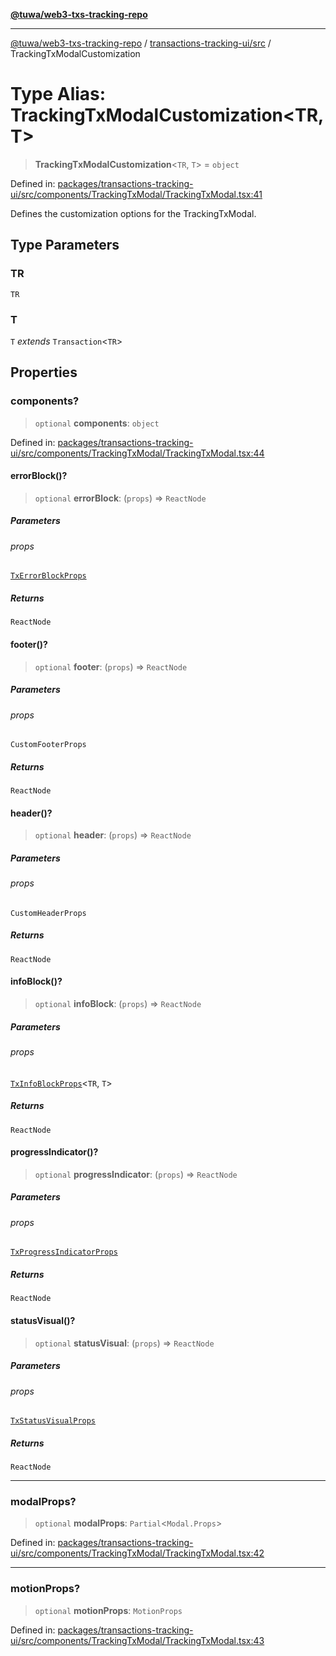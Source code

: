 [**@tuwa/web3-txs-tracking-repo**](../../../README.md)

***

[@tuwa/web3-txs-tracking-repo](../../../README.md) / [transactions-tracking-ui/src](../README.md) / TrackingTxModalCustomization

# Type Alias: TrackingTxModalCustomization\<TR, T\>

> **TrackingTxModalCustomization**\<`TR`, `T`\> = `object`

Defined in: [packages/transactions-tracking-ui/src/components/TrackingTxModal/TrackingTxModal.tsx:41](https://github.com/TuwaIO/web3-transactions-tracking/blob/main/packages/transactions-tracking-ui/src/components/TrackingTxModal/TrackingTxModal.tsx#L41)

Defines the customization options for the TrackingTxModal.

## Type Parameters

### TR

`TR`

### T

`T` *extends* `Transaction`\<`TR`\>

## Properties

### components?

> `optional` **components**: `object`

Defined in: [packages/transactions-tracking-ui/src/components/TrackingTxModal/TrackingTxModal.tsx:44](https://github.com/TuwaIO/web3-transactions-tracking/blob/main/packages/transactions-tracking-ui/src/components/TrackingTxModal/TrackingTxModal.tsx#L44)

#### errorBlock()?

> `optional` **errorBlock**: (`props`) => `ReactNode`

##### Parameters

###### props

[`TxErrorBlockProps`](TxErrorBlockProps.md)

##### Returns

`ReactNode`

#### footer()?

> `optional` **footer**: (`props`) => `ReactNode`

##### Parameters

###### props

`CustomFooterProps`

##### Returns

`ReactNode`

#### header()?

> `optional` **header**: (`props`) => `ReactNode`

##### Parameters

###### props

`CustomHeaderProps`

##### Returns

`ReactNode`

#### infoBlock()?

> `optional` **infoBlock**: (`props`) => `ReactNode`

##### Parameters

###### props

[`TxInfoBlockProps`](TxInfoBlockProps.md)\<`TR`, `T`\>

##### Returns

`ReactNode`

#### progressIndicator()?

> `optional` **progressIndicator**: (`props`) => `ReactNode`

##### Parameters

###### props

[`TxProgressIndicatorProps`](../interfaces/TxProgressIndicatorProps.md)

##### Returns

`ReactNode`

#### statusVisual()?

> `optional` **statusVisual**: (`props`) => `ReactNode`

##### Parameters

###### props

[`TxStatusVisualProps`](TxStatusVisualProps.md)

##### Returns

`ReactNode`

***

### modalProps?

> `optional` **modalProps**: `Partial`\<`Modal.Props`\>

Defined in: [packages/transactions-tracking-ui/src/components/TrackingTxModal/TrackingTxModal.tsx:42](https://github.com/TuwaIO/web3-transactions-tracking/blob/main/packages/transactions-tracking-ui/src/components/TrackingTxModal/TrackingTxModal.tsx#L42)

***

### motionProps?

> `optional` **motionProps**: `MotionProps`

Defined in: [packages/transactions-tracking-ui/src/components/TrackingTxModal/TrackingTxModal.tsx:43](https://github.com/TuwaIO/web3-transactions-tracking/blob/main/packages/transactions-tracking-ui/src/components/TrackingTxModal/TrackingTxModal.tsx#L43)

